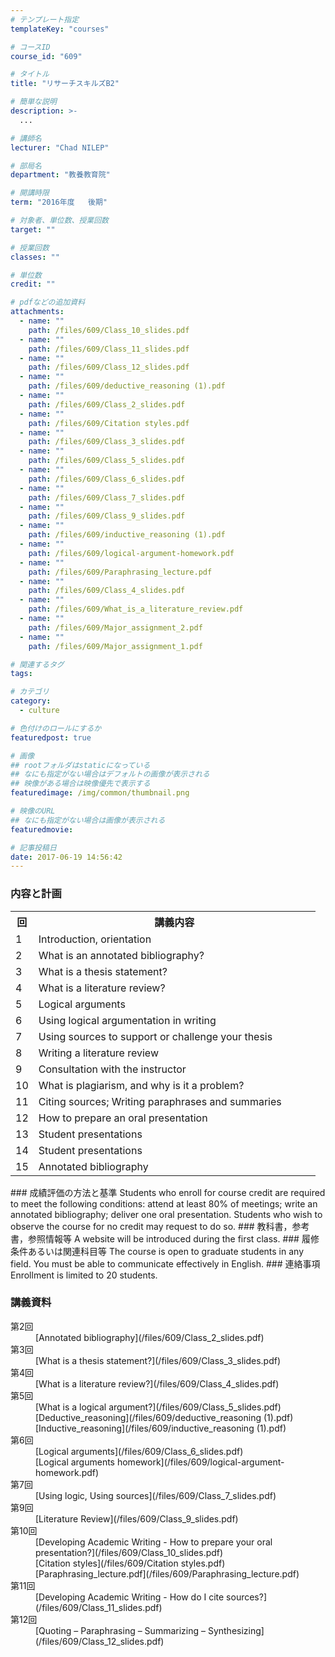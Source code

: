 ```yaml
---
# テンプレート指定
templateKey: "courses"

# コースID
course_id: "609"

# タイトル
title: "リサーチスキルズB2"

# 簡単な説明
description: >-
  ...

# 講師名
lecturer: "Chad NILEP"

# 部局名
department: "教養教育院"

# 開講時限
term: "2016年度	後期"

# 対象者、単位数、授業回数
target: ""

# 授業回数
classes: ""

# 単位数
credit: ""

# pdfなどの追加資料
attachments: 
  - name: "" 
    path: /files/609/Class_10_slides.pdf
  - name: "" 
    path: /files/609/Class_11_slides.pdf
  - name: "" 
    path: /files/609/Class_12_slides.pdf
  - name: "" 
    path: /files/609/deductive_reasoning (1).pdf
  - name: "" 
    path: /files/609/Class_2_slides.pdf
  - name: "" 
    path: /files/609/Citation styles.pdf
  - name: "" 
    path: /files/609/Class_3_slides.pdf
  - name: "" 
    path: /files/609/Class_5_slides.pdf
  - name: "" 
    path: /files/609/Class_6_slides.pdf
  - name: "" 
    path: /files/609/Class_7_slides.pdf
  - name: "" 
    path: /files/609/Class_9_slides.pdf
  - name: "" 
    path: /files/609/inductive_reasoning (1).pdf
  - name: "" 
    path: /files/609/logical-argument-homework.pdf
  - name: "" 
    path: /files/609/Paraphrasing_lecture.pdf
  - name: "" 
    path: /files/609/Class_4_slides.pdf
  - name: "" 
    path: /files/609/What_is_a_literature_review.pdf
  - name: "" 
    path: /files/609/Major_assignment_2.pdf
  - name: "" 
    path: /files/609/Major_assignment_1.pdf

# 関連するタグ
tags:

# カテゴリ
category:
  - culture

# 色付けのロールにするか
featuredpost: true

# 画像
## rootフォルダはstaticになっている
## なにも指定がない場合はデフォルトの画像が表示される
## 映像がある場合は映像優先で表示する
featuredimage: /img/common/thumbnail.png

# 映像のURL
## なにも指定がない場合は画像が表示される
featuredmovie: 

# 記事投稿日
date: 2017-06-19 14:56:42
---
```


### 内容と計画

<table class="basic" width="455">
<tr>
<th width="20" class="center">
回
</th>

<th width="435" class="center">
講義内容
</th>
</tr>

<tr>
<td width="20" class="center">
1
</td>

<td width="435" class="center">
Introduction, orientation
</td>
</tr>

<td width="20" class="center">
2
</td>

<td width="435" class="center">
What is an annotated bibliography?
</td></tr>

<td width="20" class="center">
3
</td>

<td width="435" class="center">
What is a thesis statement?
</td></tr>

<td width="20" class="center">
4
</td>

<td width="435" class="center">
What is a literature review?
</td></tr>

<td width="20" class="center">
5
</td>

<td width="435" class="center">
Logical arguments
</td></tr>

<td width="20" class="center">
6
</td>

<td width="435" class="center">
Using logical argumentation in writing
</td></tr>

<td width="20" class="center">
7
</td>

<td width="435" class="center">
Using sources to support or challenge your thesis
</td></tr>

<td width="20" class="center">
8
</td>

<td width="435" class="center">
Writing a literature review
</td></tr>

<td width="20" class="center">
9
</td>

<td width="435" class="center">
Consultation with the instructor
</td></tr>

<td width="20" class="center">
10
</td>

<td width="435" class="center">
What is plagiarism, and why is it a problem?
</td></tr>

<td width="20" class="center">
11
</td>

<td width="435" class="center">
Citing sources; Writing paraphrases and summaries
</td></tr>

<td width="20" class="center">
12
</td>

<td width="435" class="center">
How to prepare an oral presentation
</td></tr>

<td width="20" class="center">
13
</td>

<td width="435" class="center">
Student presentations
</td></tr>

<td width="20" class="center">
14
</td>

<td width="435" class="center">
Student presentations
</td></tr>

<td width="20" class="center">
15
</td>

<td width="435" class="center">
Annotated bibliography
</td></tr>
</table> ### 成績評価の方法と基準 Students who enroll for course credit are required to meet the following conditions: attend at least 80% of meetings; write an annotated bibliography; deliver one oral presentation. Students who wish to observe the course for no credit may request to do so. ### 教科書，参考書，参照情報等 A website will be introduced during the first class. ### 履修条件あるいは関連科目等 The course is open to graduate students in any field. You must be able to communicate effectively in English. ### 連絡事項 Enrollment is limited to 20 students.





### 講義資料

<dl>
<dt>
第2回
</dt>

<dd>
[Annotated bibliography](/files/609/Class_2_slides.pdf) 

<dt>
第3回
</dt>

<dd>
[What is a thesis statement?](/files/609/Class_3_slides.pdf) 

<dt>
第4回
</dt>

<dd>
[What is a literature review?](/files/609/Class_4_slides.pdf) 

<dt>
第5回
</dt>

<dd>
[What is a logical argument?](/files/609/Class_5_slides.pdf) 

<dd>
[Deductive_reasoning](/files/609/deductive_reasoning (1).pdf) 

<dd>
[Inductive_reasoning](/files/609/inductive_reasoning (1).pdf) 

<dt>
第6回
</dt>

<dd>
[Logical arguments](/files/609/Class_6_slides.pdf) 

<dd>
[Logical arguments homework](/files/609/logical-argument-homework.pdf) 

<dt>
第7回
</dt>

<dd>
[Using logic, Using sources](/files/609/Class_7_slides.pdf) 

<dt>
第9回
</dt>

<dd>
[Literature Review](/files/609/Class_9_slides.pdf) 

<dt>
第10回
</dt>

<dd>
[Developing Academic Writing - How to prepare your oral presentation?](/files/609/Class_10_slides.pdf) 

<dd>
[Citation styles](/files/609/Citation styles.pdf) 
</dd>

<dd>
[Paraphrasing_lecture.pdf](/files/609/Paraphrasing_lecture.pdf) 
</dd>

<dt>
第11回
</dt>

<dd>
[Developing Academic Writing - How do I cite sources?](/files/609/Class_11_slides.pdf) 

<dt>
第12回
</dt>

<dd>
[Quoting – Paraphrasing – Summarizing – Synthesizing](/files/609/Class_12_slides.pdf) 









